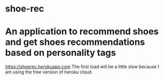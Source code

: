 # shoe-rec
# An application to recommend shoes and get shoes recommendations based on personality tags

<https://shoerec.herokuapp.com>
The first load will be a little slow because I am using the free version of heroku cloud. 
